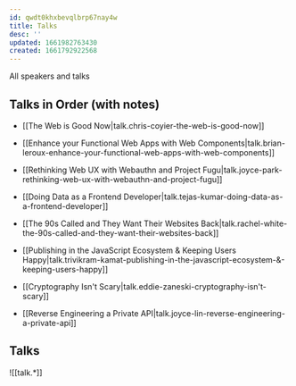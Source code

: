 ```yaml
---
id: qwdt0khxbevqlbrp67nay4w
title: Talks
desc: ''
updated: 1661982763430
created: 1661792922568
---
```


All speakers and talks

## Talks in Order (with notes)
- [[The Web is Good Now|talk.chris-coyier-the-web-is-good-now]]
- [[Enhance your Functional Web Apps with Web Components|talk.brian-leroux-enhance-your-functional-web-apps-with-web-components]]

- [[Rethinking Web UX with Webauthn and Project Fugu|talk.joyce-park-rethinking-web-ux-with-webauthn-and-project-fugu]]
- [[Doing Data as a Frontend Developer|talk.tejas-kumar-doing-data-as-a-frontend-developer]]
- [[The 90s Called and They Want Their Websites Back|talk.rachel-white-the-90s-called-and-they-want-their-websites-back]]

- [[Publishing in the JavaScript Ecosystem & Keeping Users Happy|talk.trivikram-kamat-publishing-in-the-javascript-ecosystem-&-keeping-users-happy]]
- [[Cryptography Isn't Scary|talk.eddie-zaneski-cryptography-isn't-scary]]
- [[Reverse Engineering a Private API|talk.joyce-lin-reverse-engineering-a-private-api]]

## Talks
![[talk.*]]
